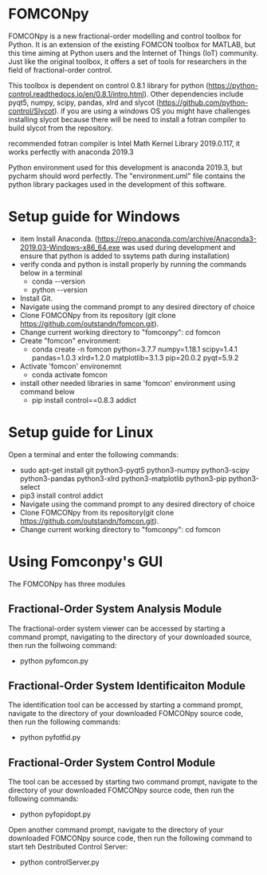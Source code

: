 # FOMCONpy
FOMCONpy is a new fractional-order modelling and control toolbox for Python. It is an extension of the existing FOMCON toolbox for MATLAB, but this time aiming at Python users and the Internet of Things (IoT) community. Just like the original toolbox, it offers a set of tools for researchers in the field of fractional-order control.

This toolbox is dependent on control 0.8.1 library for python (https://python-control.readthedocs.io/en/0.8.1/intro.html). Other dependencies include pyqt5, numpy, scipy, pandas, xlrd and slycot (https://github.com/python-control/Slycot).
if you are using a windows OS you might have challenges installing slycot because there will be need to install a fotran compiler to build slycot from the repository.

recommended fotran compiler is Intel Math Kernel Library 2019.0.117, it works perfectly with anaconda 2019.3

Python environment used for this development is anaconda 2019.3, but pycharm should word perfectly. The "environment.uml" file contains the python library packages used in the development of this software. 

# Setup guide for Windows
- item Install Anaconda. (https://repo.anaconda.com/archive/Anaconda3-2019.03-Windows-x86_64.exe was used during development and ensure that python is added to ssytems path during installation)
- verify conda and python is install properly by running the commands below in a terminal
  - conda --version
  - python --version
- Install Git.
- Navigate using the command prompt to any desired directory of choice
- Clone FOMCONpy from its repository (git clone https://github.com/outstandn/fomcon.git).
- Change current working directory to "fomconpy": cd fomcon
- Create "fomcon" environment:
  - conda create -n fomcon python=3.7.7 numpy=1.18.1 scipy=1.4.1 pandas=1.0.3 xlrd=1.2.0 matplotlib=3.1.3 pip=20.0.2 pyqt=5.9.2
- Activate 'fomcon' environemnt
  - conda activate fomcon
- install other needed libraries in same 'fomcon' environment using command below
  - pip install control==0.8.3 addict

# Setup guide for Linux
Open a terminal and enter the following commands:
- sudo apt-get install git python3-pyqt5 python3-numpy python3-scipy python3-pandas python3-xlrd python3-matplotlib python3-pip python3-select
- pip3 install control addict
- Navigate using the command prompt to any desired directory of choice
- Clone FOMCONpy from its repository(git clone https://github.com/outstandn/fomcon.git).
- Change current working directory to "fomconpy": cd fomcon

# Using Fomconpy's GUI
The FOMCONpy has three modules

## Fractional-Order System Analysis Module
The fractional-order system viewer can be accessed by starting a command prompt, navigating to the directory of your downloaded source, then run the follwoing command:
- python pyfomcon.py

## Fractional-Order System Identificaiton Module
The identification tool can be accessed by starting a command prompt, navigate to the directory of your downloaded FOMCONpy source code, then run the following commands:
- python pyfotfid.py

## Fractional-Order System Control Module
The tool can be accessed by starting two command prompt, navigate to the directory of your downloaded FOMCONpy source code, then run the following commands:
- python pyfopidopt.py

Open another command prompt, navigate to the directory of your downloaded FOMCONpy source code, then run the following command to start teh Destributed Control Server: 
- python controlServer.py
